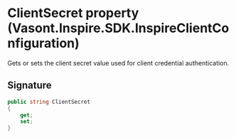 # ClientSecret property (Vasont.Inspire.SDK.InspireClientConfiguration)
Gets or sets the client secret value used for client credential authentication.

## Signature
```csharp
public string ClientSecret
{
    get;
    set;
}
```
